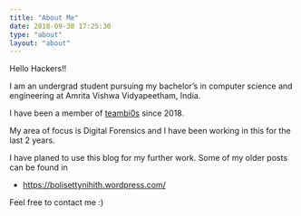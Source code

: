 ```yaml
---
title: "About Me"
date: 2018-09-30 17:25:30
type: "about"
layout: "about"
---
```


Hello Hackers!!

I am an undergrad student pursuing my bachelor’s in computer science and engineering at Amrita Vishwa Vidyapeetham, India.

I have been a member of [teambi0s](https://twitter.com/teambi0s) since 2018.

My area of focus is Digital Forensics and I have been working in this for the last 2 years.

I have planed to use this blog for my further work. Some of my older posts can be found in

* https://bolisettynihith.wordpress.com/

Feel free to contact me :)
